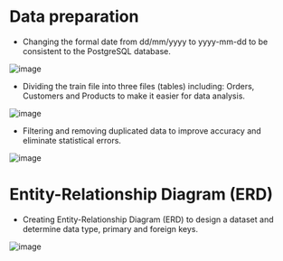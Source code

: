 # Data preparation

- Changing the formal date from dd/mm/yyyy to yyyy-mm-dd to be consistent to the PostgreSQL database.

![image](https://github.com/hoanthien2017/effectiveness_of_marketing_campaign/blob/748bb49091b12df033abb046f6eb6d292561917d/hinh%205.png)

- Dividing the train file into three files (tables) including: Orders, Customers and Products to make it easier for data analysis.

![image](https://github.com/hoanthien2017/effectiveness_of_marketing_campaign/blob/65a36ecfac4be2efc76388449062f625fb3f3525/hinh%206.png)

- Filtering and removing duplicated data to improve accuracy and eliminate statistical errors.

![image](https://github.com/hoanthien2017/effectiveness_of_marketing_campaign/blob/7e96db8c2ed4f5d1c8283b93549ef2f654a01ad9/hinh%207.png)

# Entity-Relationship Diagram (ERD)

-  Creating Entity-Relationship Diagram (ERD) to design a dataset and determine data type, primary and foreign keys.

![image](https://github.com/hoanthien2017/effectiveness_of_marketing_campaign/blob/80b6bbe442e8b5d1ce1df224a6fc3a8f87ea570d/hinh%208.png)

